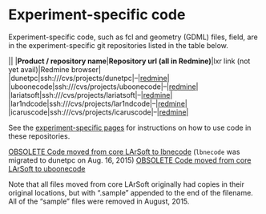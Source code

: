 Experiment-specific code
======================================================

Experiment-specific code, such as fcl and geometry (GDML) files, field, are in the experiment-specific git repositories listed in the table below.

||
|**Product /
repository
name**|**Repository url (all in Redmine)**|lxr link 
 (not yet avail)|Redmine browser|
|dunetpc|ssh:///cvs/projects/dunetpc|–|[redmine](https://cdcvs.fnal.gov/redmine/projects/dunetpc/repository)|
|uboonecode|ssh:///cvs/projects/uboonecode|–|[redmine](https://cdcvs.fnal.gov/redmine/projects/uboonecode/repository)|
|lariatsoft|ssh:///cvs/projects/lariatsoft|–|[redmine](https://cdcvs.fnal.gov/redmine/projects/lardbt/repository)|
|lar1ndcode|ssh:///cvs/projects/lar1ndcode|–|[redmine](https://cdcvs.fnal.gov/redmine/projects/lar1ndcode/repository)|
|icaruscode|ssh:///cvs/projects/icaruscode|–|[redmine](https://cdcvs.fnal.gov/redmine/projects/icaruscode/repository)|

See the [experiment-specific pages](Quick_Links) for instructions on how to use code in these repositories.

[OBSOLETE Code moved from core LArSoft to lbnecode](OBSOLETE_Code_moved_from_core_LArSoft_to_lbnecode) (`lbnecode` was migrated to dunetpc on Aug. 16, 2015)
[OBSOLETE Code moved from core LArSoft to uboonecode](OBSOLETE_Code_moved_from_core_LArSoft_to_uboonecode)

Note that all files moved from core LArSoft originally had copies in their original locations, but with “.sample” appended to the end of the filename. All of the “sample” files were removed in August, 2015.
